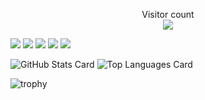 <div>
  <div class="visitor-counter">
    <p align="center"> 
      Visitor count<br>
      <img src="https://profile-counter.glitch.me/948guppy/count.svg" />
    </p>
  </div>

  <img src="https://img.shields.io/badge/python%20-%2314354C.svg?&style=for-the-badge&logo=python&logoColor=white"/> <img src="https://img.shields.io/badge/javascript%20-%23323330.svg?&style=for-the-badge&logo=javascript&logoColor=%23F7DF1E"/> <img src="https://img.shields.io/badge/heroku%20-%23430098.svg?&style=for-the-badge&logo=heroku&logoColor=white"/> <img src="https://img.shields.io/badge/github%20-%23121011.svg?&style=for-the-badge&logo=github&logoColor=white"/> <img src="https://img.shields.io/badge/markdown-%23000000.svg?&style=for-the-badge&logo=markdown&logoColor=white"/>

  ![GitHub Stats Card](https://github-readme-stats.vercel.app/api?username=948guppy&count_private=true&show_icons=true&theme=merko) ![Top Languages Card](https://github-readme-stats.vercel.app/api/top-langs/?username=948guppy&layout=compact&theme=merko)

  ![trophy](https://github-profile-trophy.vercel.app/?username=948guppy&theme=monokai)
  
</div>
